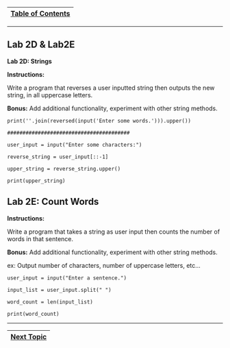 |[Table of Contents](/00-Table-of-Contents.md)|
|---|

---

## Lab 2D & Lab2E

**Lab 2D: Strings**

**Instructions:**

Write a program that reverses a user inputted string then outputs the new string, in all uppercase letters.

**Bonus:** Add additional functionality, experiment with other string methods.

```
print(''.join(reversed(input('Enter some words.'))).upper())

########################################

user_input = input("Enter some characters:")

reverse_string = user_input[::-1]

upper_string = reverse_string.upper()

print(upper_string)

```

## Lab 2E: Count Words

**Instructions:**

Write a program that takes a string as user input then counts the number of words in that sentence.

**Bonus:** Add additional functionality, experiment with other string methods.

ex: Output number of characters, number of uppercase letters, etc...

```
user_input = input("Enter a sentence.")

input_list = user_input.split(" ")

word_count = len(input_list)

print(word_count)
```
---

|[Next Topic](/02_Data_Types/04_lists.md)|
|---|
